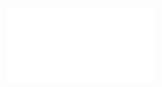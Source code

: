 ![Proposition 62. This people, to whom the Kingdom is to be given, gathered out of the nations, becomes the elect nation.](Proposition%2062.%20This%20people,%20to%20whom%20the%20Kingdom%20is%20to%20be%20given,%20gathered%20out%20of%20the%20nations,%20becomes%20the%20elect%20nation..md)